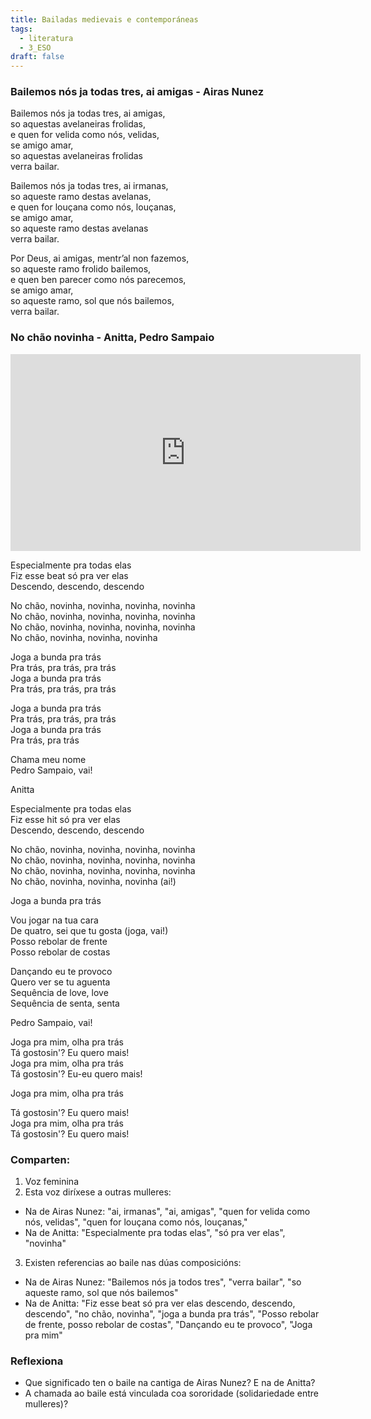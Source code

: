 ```yaml
---
title: Bailadas medievais e contemporáneas
tags:
  - literatura
  - 3_ESO
draft: false
---
```

### Bailemos nós ja todas tres, ai amigas - Airas Nunez

Bailemos nós ja todas tres, ai amigas,\
so aquestas avelaneiras frolidas,\
e quen for velida como nós, velidas,\
se amigo amar,\
so aquestas avelaneiras frolidas\
verra bailar.

Bailemos nós ja todas tres, ai irmanas,\
so aqueste ramo destas avelanas,\
e quen for louçana como nós, louçanas,\
se amigo amar,\
so aqueste ramo destas avelanas\
verra bailar.

Por Deus, ai amigas, mentr’al non fazemos,\
so aqueste ramo frolido bailemos,\
e quen ben parecer como nós parecemos,\
se amigo amar,\
so aqueste ramo, sol que nós bailemos,\
verra bailar.

### No chão novinha - Anitta, Pedro Sampaio

<iframe width="560" height="315" src="https://www.youtube.com/embed/ls74YCwYB4k" title="YouTube video player" frameborder="0" allow="accelerometer; autoplay; clipboard-write; encrypted-media; gyroscope; picture-in-picture" allowfullscreen></iframe>

Especialmente pra todas elas\
Fiz esse beat só pra ver elas\
Descendo, descendo, descendo

No chão, novinha, novinha, novinha, novinha\
No chão, novinha, novinha, novinha, novinha\
No chão, novinha, novinha, novinha, novinha\
No chão, novinha, novinha, novinha

Joga a bunda pra trás\
Pra trás, pra trás, pra trás\
Joga a bunda pra trás\
Pra trás, pra trás, pra trás

Joga a bunda pra trás\
Pra trás, pra trás, pra trás\
Joga a bunda pra trás\
Pra trás, pra trás

Chama meu nome\
Pedro Sampaio, vai!

Anitta

Especialmente pra todas elas\
Fiz esse hit só pra ver elas\
Descendo, descendo, descendo

No chão, novinha, novinha, novinha, novinha\
No chão, novinha, novinha, novinha, novinha\
No chão, novinha, novinha, novinha, novinha\
No chão, novinha, novinha, novinha (ai!)

Joga a bunda pra trás

Vou jogar na tua cara\
De quatro, sei que tu gosta (joga, vai!)\
Posso rebolar de frente\
Posso rebolar de costas

Dançando eu te provoco\
Quеro ver se tu aguenta\
Sеquência de love, love\
Sequência de senta, senta

Pedro Sampaio, vai!

Joga pra mim, olha pra trás\
Tá gostosin'? Eu quero mais!\
Joga pra mim, olha pra trás\
Tá gostosin'? Eu-eu quero mais!

Joga pra mim, olha pra trás

Tá gostosin'? Eu quero mais!\
Joga pra mim, olha pra trás\
Tá gostosin'? Eu quero mais!

### Comparten:

1. Voz feminina
2. Esta voz diríxese a outras mulleres:
- Na de Airas Nunez: "ai, irmanas", "ai, amigas", "quen for velida como nós, velidas", "quen for louçana como nós, louçanas,"
- Na de Anitta: "Especialmente pra todas elas", "só pra ver elas", "novinha"
3. Existen referencias ao baile nas dúas composicións:
- Na de Airas Nunez: "Bailemos nós ja todos tres", "verra bailar", "so aqueste ramo, sol que nós bailemos"
- Na de Anitta: "Fiz esse beat só pra ver elas descendo, descendo, descendo", "no chão, novinha", "joga a bunda pra trás", "Posso rebolar de frente, posso rebolar de costas", "Dançando eu te provoco", "Joga pra mim"

### Reflexiona

* Que significado ten o baile na cantiga de Airas Nunez? E na de Anitta? 
* A chamada ao baile está vinculada coa sororidade (solidariedade entre mulleres)?